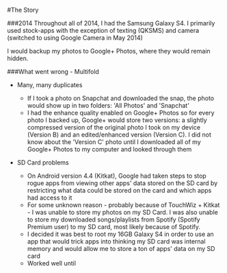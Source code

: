 #The Story

###2014
Throughout all of 2014, I had the Samsung Galaxy S4. I primarily used stock-apps with the exception of texting (QKSMS) and camera (switched to using Google Camera in May 2014)

I would backup my photos to Google+ Photos, where they would remain hidden.

###What went wrong - Multifold

+ Many, many duplicates
    - If I took a photo on Snapchat and downloaded the snap, the photo would show up in two folders: 'All Photos' and 'Snapchat'
    - I had the enhance quality enabled on Google+ Photos so for every photo I backed up, Google+ would store two versions: a slightly compressed version of the original photo I took on my device (Version B) and an edited/enhanced version (Version C). I did not know about the 'Version C' photo until I downloaded all of my Google+ Photos to my computer and looked through them

+ SD Card problems
    - On Android version 4.4 (Kitkat), Google had taken steps to stop rogue apps from viewing other apps' data stored on the SD card by restricting what data could be stored on the card and which apps had access to it
    - For some unknown reason - probably because of TouchWiz + Kitkat - I was unable to store my photos on my SD Card. I was also unable to store my downloaded songs/playlists from Spotify (Spotify Premium user) to my SD card, most likely because of Spotify. 
    - I decided it was best to root my 16GB Galaxy S4 in order to use an app that would trick apps into thinking my SD card was internal memory and would allow me to store a ton of apps' data on my SD card
    - Worked well until 
